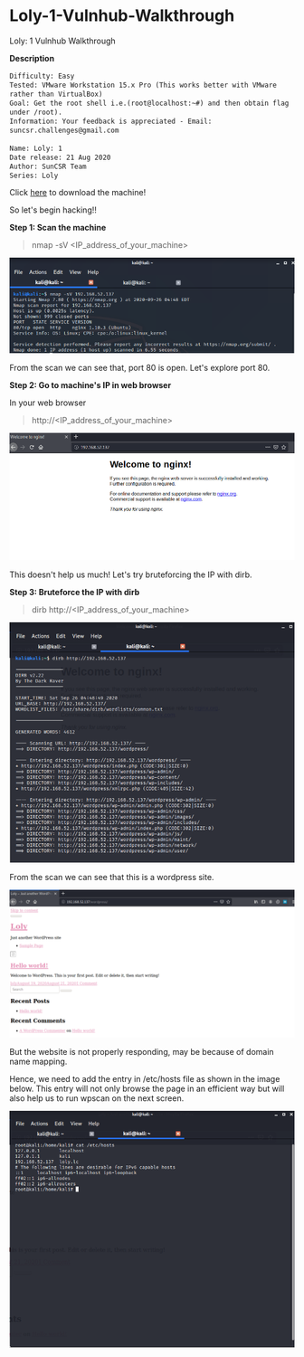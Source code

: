 # Loly-1-Vulnhub-Walkthrough
Loly: 1 Vulnhub Walkthrough

**Description**


    Difficulty: Easy
    Tested: VMware Workstation 15.x Pro (This works better with VMware rather than VirtualBox)
    Goal: Get the root shell i.e.(root@localhost:~#) and then obtain flag under /root).
    Information: Your feedback is appreciated - Email: suncsr.challenges@gmail.com

    Name: Loly: 1
    Date release: 21 Aug 2020
    Author: SunCSR Team
    Series: Loly
Click [here](https://vulnhub.com/entry/loly-1,538/) to download the machine!

So let's begin hacking!!

**Step 1: Scan the machine**

> nmap -sV <IP_address_of_your_machine>

![Screenshot](1.png)

From the scan we can see that, port 80 is open. Let's explore port 80.

**Step 2: Go to machine's IP in web browser**

In your web browser

>http://<IP_address_of_your_machine>  

![Screenshot](2.png)

This doesn't help us much! Let's try bruteforcing the IP with dirb.

**Step 3: Bruteforce the IP with dirb**

> dirb http://<IP_address_of_your_machine> 

![Screenshot](3.png)

From the scan we can see that this is a wordpress site.

![Screenshot](4.png)

But the website is not properly responding, may be because of domain name mapping.

Hence, we need to add the entry in /etc/hosts file as shown in the image below. This entry will not only browse the page in an efficient way but will also help us to run wpscan on the next screen.


![Screenshot](5.png)
